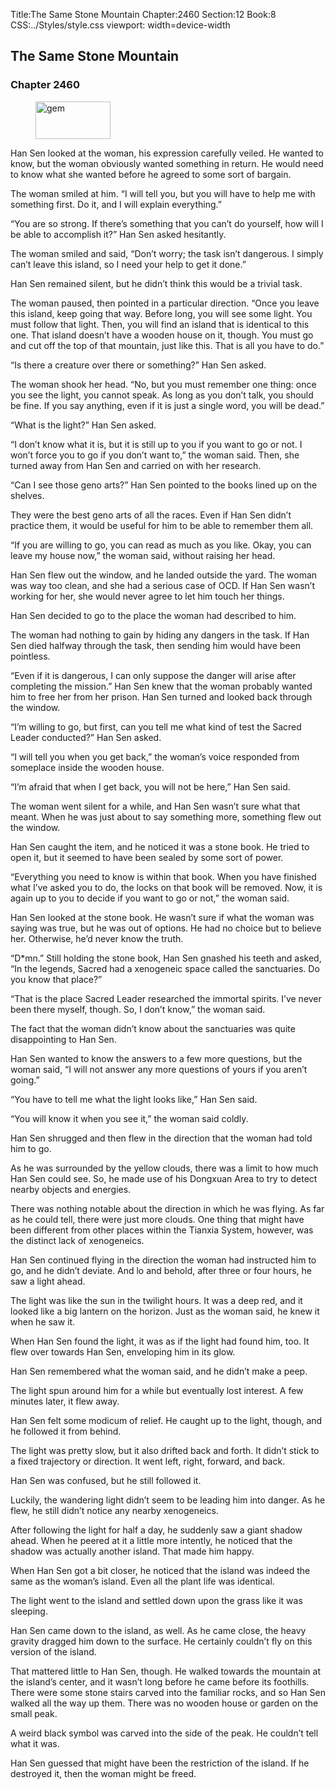 Title:The Same Stone Mountain 
Chapter:2460 
Section:12 
Book:8 
CSS:../Styles/style.css 
viewport: width=device-width
  
## The Same Stone Mountain
### Chapter 2460
  
<figure>
	<img src="../Images/gem.gif" alt="gem" id="gem" width="120" height="60" />
</figure>
  

  
Han Sen looked at the woman, his expression carefully veiled. He wanted to know, but the woman obviously wanted something in return. He would need to know what she wanted before he agreed to some sort of bargain.

The woman smiled at him. “I will tell you, but you will have to help me with something first. Do it, and I will explain everything.”

“You are so strong. If there’s something that you can’t do yourself, how will I be able to accomplish it?” Han Sen asked hesitantly.

The woman smiled and said, “Don’t worry; the task isn’t dangerous. I simply can’t leave this island, so I need your help to get it done.”

Han Sen remained silent, but he didn’t think this would be a trivial task.

The woman paused, then pointed in a particular direction. “Once you leave this island, keep going that way. Before long, you will see some light. You must follow that light. Then, you will find an island that is identical to this one. That island doesn’t have a wooden house on it, though. You must go and cut off the top of that mountain, just like this. That is all you have to do.”

“Is there a creature over there or something?” Han Sen asked.

The woman shook her head. “No, but you must remember one thing: once you see the light, you cannot speak. As long as you don’t talk, you should be fine. If you say anything, even if it is just a single word, you will be dead.”

“What is the light?” Han Sen asked.

“I don’t know what it is, but it is still up to you if you want to go or not. I won’t force you to go if you don’t want to,” the woman said. Then, she turned away from Han Sen and carried on with her research.

“Can I see those geno arts?” Han Sen pointed to the books lined up on the shelves.

They were the best geno arts of all the races. Even if Han Sen didn’t practice them, it would be useful for him to be able to remember them all.

“If you are willing to go, you can read as much as you like. Okay, you can leave my house now,” the woman said, without raising her head.

Han Sen flew out the window, and he landed outside the yard. The woman was way too clean, and she had a serious case of OCD. If Han Sen wasn’t working for her, she would never agree to let him touch her things.

Han Sen decided to go to the place the woman had described to him.

The woman had nothing to gain by hiding any dangers in the task. If Han Sen died halfway through the task, then sending him would have been pointless.

“Even if it is dangerous, I can only suppose the danger will arise after completing the mission.” Han Sen knew that the woman probably wanted him to free her from her prison. Han Sen turned and looked back through the window.

“I’m willing to go, but first, can you tell me what kind of test the Sacred Leader conducted?” Han Sen asked.

“I will tell you when you get back,” the woman’s voice responded from someplace inside the wooden house.

“I’m afraid that when I get back, you will not be here,” Han Sen said.

The woman went silent for a while, and Han Sen wasn’t sure what that meant. When he was just about to say something more, something flew out the window.

Han Sen caught the item, and he noticed it was a stone book. He tried to open it, but it seemed to have been sealed by some sort of power.

“Everything you need to know is within that book. When you have finished what I’ve asked you to do, the locks on that book will be removed. Now, it is again up to you to decide if you want to go or not,” the woman said.

Han Sen looked at the stone book. He wasn’t sure if what the woman was saying was true, but he was out of options. He had no choice but to believe her. Otherwise, he’d never know the truth.

“D*mn.” Still holding the stone book, Han Sen gnashed his teeth and asked, “In the legends, Sacred had a xenogeneic space called the sanctuaries. Do you know that place?”

“That is the place Sacred Leader researched the immortal spirits. I’ve never been there myself, though. So, I don’t know,” the woman said.

The fact that the woman didn’t know about the sanctuaries was quite disappointing to Han Sen.

Han Sen wanted to know the answers to a few more questions, but the woman said, “I will not answer any more questions of yours if you aren’t going.”

“You have to tell me what the light looks like,” Han Sen said.

“You will know it when you see it,” the woman said coldly.

Han Sen shrugged and then flew in the direction that the woman had told him to go.

As he was surrounded by the yellow clouds, there was a limit to how much Han Sen could see. So, he made use of his Dongxuan Area to try to detect nearby objects and energies.

There was nothing notable about the direction in which he was flying. As far as he could tell, there were just more clouds. One thing that might have been different from other places within the Tianxia System, however, was the distinct lack of xenogeneics.

Han Sen continued flying in the direction the woman had instructed him to go, and he didn’t deviate. And lo and behold, after three or four hours, he saw a light ahead.

The light was like the sun in the twilight hours. It was a deep red, and it looked like a big lantern on the horizon. Just as the woman said, he knew it when he saw it.

When Han Sen found the light, it was as if the light had found him, too. It flew over towards Han Sen, enveloping him in its glow.

Han Sen remembered what the woman said, and he didn’t make a peep.

The light spun around him for a while but eventually lost interest. A few minutes later, it flew away.

Han Sen felt some modicum of relief. He caught up to the light, though, and he followed it from behind.

The light was pretty slow, but it also drifted back and forth. It didn’t stick to a fixed trajectory or direction. It went left, right, forward, and back.

Han Sen was confused, but he still followed it.

Luckily, the wandering light didn’t seem to be leading him into danger. As he flew, he still didn’t notice any nearby xenogeneics.

After following the light for half a day, he suddenly saw a giant shadow ahead. When he peered at it a little more intently, he noticed that the shadow was actually another island. That made him happy.

When Han Sen got a bit closer, he noticed that the island was indeed the same as the woman’s island. Even all the plant life was identical.

The light went to the island and settled down upon the grass like it was sleeping.

Han Sen came down to the island, as well. As he came close, the heavy gravity dragged him down to the surface. He certainly couldn’t fly on this version of the island.

That mattered little to Han Sen, though. He walked towards the mountain at the island’s center, and it wasn’t long before he came before its foothills. There were some stone stairs carved into the familiar rocks, and so Han Sen walked all the way up them. There was no wooden house or garden on the small peak.

A weird black symbol was carved into the side of the peak. He couldn’t tell what it was.

Han Sen guessed that might have been the restriction of the island. If he destroyed it, then the woman might be freed.